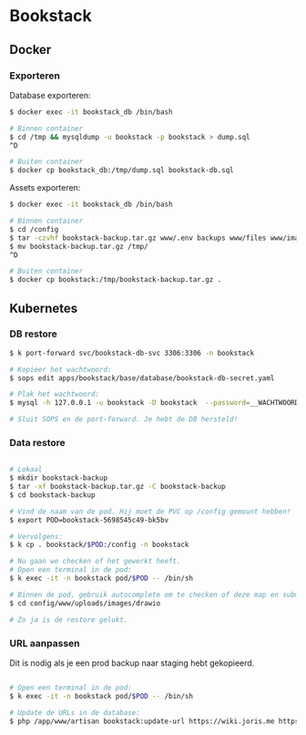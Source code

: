 
# Bookstack

## Docker


### Exporteren

Database exporteren:

```bash
$ docker exec -it bookstack_db /bin/bash

# Binnen container
$ cd /tmp && mysqldump -u bookstack -p bookstack > dump.sql
^D

# Buiten container
$ docker cp bookstack_db:/tmp/dump.sql bookstack-db.sql
```

Assets exporteren:

```bash
$ docker exec -it bookstack_db /bin/bash

# Binnen container
$ cd /config
$ tar -czvhf bookstack-backup.tar.gz www/.env backups www/files www/images www/themes www/uploads
$ mv bookstack-backup.tar.gz /tmp/
^D

# Buiten container
$ docker cp bookstack:/tmp/bookstack-backup.tar.gz .
```

## Kubernetes


### DB restore

```bash
$ k port-forward svc/bookstack-db-svc 3306:3306 -n bookstack

# Kopieer het wachtwoord:
$ sops edit apps/bookstack/base/database/bookstack-db-secret.yaml

# Plak het wachtwoord:
$ mysql -h 127.0.0.1 -u bookstack -D bookstack  --password=__WACHTWOORD_HIER__ < ~/bookstack-db.sql

# Sluit SOPS en de port-forward. Je hebt de DB hersteld!
```

### Data restore

```bash

# Lokaal
$ mkdir bookstack-backup
$ tar -xf bookstack-backup.tar.gz -C bookstack-backup
$ cd bookstack-backup

# Vind de naam van de pod. Hij moet de PVC op /config gemount hebben!
$ export POD=bookstack-5698545c49-bk5bv

# Vervolgens:
$ k cp . bookstack/$POD:/config -n bookstack

# Nu gaan we checken of het gewerkt heeft.
# Open een terminal in de pod:
$ k exec -it -n bookstack pod/$POD -- /bin/sh

# Binnen de pod, gebruik autocomplete om te checken of deze map en submappen bestaan:
$ cd config/www/uploads/images/drawio

# Zo ja is de restore gelukt.
```

### URL aanpassen

Dit is nodig als je een prod backup naar staging hebt gekopieerd.

```bash

# Open een terminal in de pod:
$ k exec -it -n bookstack pod/$POD -- /bin/sh

# Update de URLs in de database:
$ php /app/www/artisan bookstack:update-url https://wiki.joris.me https://wiki.staging.joris.me/

```
